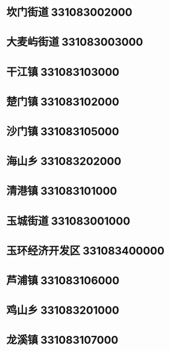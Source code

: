 # 坎门街道 331083002000
# 大麦屿街道 331083003000
# 干江镇 331083103000
# 楚门镇 331083102000
# 沙门镇 331083105000
# 海山乡 331083202000
# 清港镇 331083101000
# 玉城街道 331083001000
# 玉环经济开发区 331083400000
# 芦浦镇 331083106000
# 鸡山乡 331083201000
# 龙溪镇 331083107000
